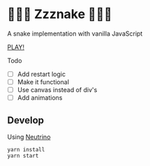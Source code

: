 # 🐍🐍🐍 Zzznake 🐍🐍🐍

A snake implementation with vanilla JavaScript

[PLAY!](http://zzznake.surge.sh/)

Todo
* [ ] Add restart logic
* [ ] Make it functional
* [ ] Use canvas instead of div's
* [ ] Add animations

## Develop

Using [Neutrino](neutrino.js.org)

```
yarn install
yarn start
```